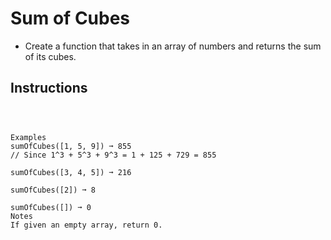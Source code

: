 # Sum of Cubes
- Create a function that takes in an array of numbers and returns the sum of its cubes.

## Instructions

```



Examples
sumOfCubes([1, 5, 9]) ➞ 855
// Since 1^3 + 5^3 + 9^3 = 1 + 125 + 729 = 855

sumOfCubes([3, 4, 5]) ➞ 216

sumOfCubes([2]) ➞ 8

sumOfCubes([]) ➞ 0
Notes
If given an empty array, return 0.



```
